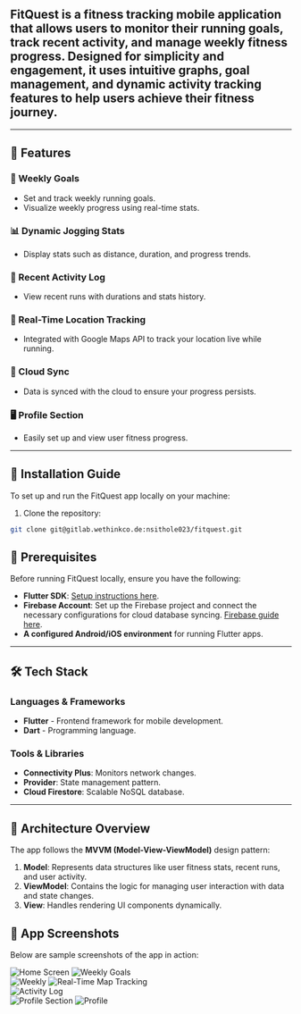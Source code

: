 ## FitQuest is a fitness tracking mobile application that allows users to monitor their running goals, track recent activity, and manage weekly fitness progress. Designed for simplicity and engagement, it uses intuitive graphs, goal management, and dynamic activity tracking features to help users achieve their fitness journey.

---

## 🚀 Features

### 🏃 Weekly Goals
- Set and track weekly running goals.
- Visualize weekly progress using real-time stats.

### 📊 Dynamic Jogging Stats
- Display stats such as distance, duration, and progress trends.

### 📅 Recent Activity Log
- View recent runs with durations and stats history.

### 📍 Real-Time Location Tracking
- Integrated with Google Maps API to track your location live while running.

### 🔗 Cloud Sync
- Data is synced with the cloud to ensure your progress persists.

### 🖥️ Profile Section
- Easily set up and view user fitness progress.

---

## 📱 Installation Guide

To set up and run the FitQuest app locally on your machine:

1. Clone the repository:

```bash
git clone git@gitlab.wethinkco.de:nsithole023/fitquest.git
```

## 🔧 Prerequisites
Before running FitQuest locally, ensure you have the following:

- **Flutter SDK**: [Setup instructions here](https://flutter.dev/docs/get-started/install).
- **Firebase Account**: Set up the Firebase project and connect the necessary configurations for cloud database syncing. [Firebase guide here](https://firebase.google.com/docs).
- **A configured Android/iOS environment** for running Flutter apps.

---

## 🛠️ Tech Stack

### **Languages & Frameworks**
- **Flutter** - Frontend framework for mobile development.
- **Dart** - Programming language.

### **Tools & Libraries**
- **Connectivity Plus**: Monitors network changes.
- **Provider**: State management pattern.
- **Cloud Firestore**: Scalable NoSQL database.

---

## 📂 Architecture Overview
The app follows the **MVVM (Model-View-ViewModel)** design pattern:

1. **Model**: Represents data structures like user fitness stats, recent runs, and user activity.
2. **ViewModel**: Contains the logic for managing user interaction with data and state changes.
3. **View**: Handles rendering UI components dynamically.


## 📸 App Screenshots

Below are sample screenshots of the app in action:

![Home Screen](https://raw.githubusercontent.com/Nosie12/FitQuestSQLite/main/assets/images/Jla3P43tx11%20(1).png)  ![Weekly Goals](https://raw.githubusercontent.com/Nosie12/FitQuestSQLite/main/assets/images/Jla3P43tx11%20(2).png)  
![Weekly ](https://raw.githubusercontent.com/Nosie12/FitQuestSQLite/main/assets/images/Jla3P43tx11%20(7).png)
![Real-Time Map Tracking](https://raw.githubusercontent.com/Nosie12/FitQuestSQLite/main/assets/images/Jla3P43tx11%20(6).png)  
![Activity Log](https://raw.githubusercontent.com/Nosie12/FitQuestSQLite/main/assets/images/Jla3P43tx11%20(4).png)  
![Profile Section](https://raw.githubusercontent.com/Nosie12/FitQuestSQLite/main/assets/images/Jla3P43tx11%20(5).png)
![Profile ](https://raw.githubusercontent.com/Nosie12/FitQuestSQLite/main/assets/images/Jla3P43tx11%20(3).png)

